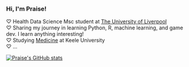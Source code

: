 ### Hi, I'm Praise!

♡ Health Data Science Msc student at [The University of Liverpool](https://www.liverpool.ac.uk/courses/2025/health-data-science-msc)<br/>
♡ Sharing my journey in learning Python, R, machine learning, and game dev. I learn anything interesting!<br/>
♡ Studying [Medicine](https://www.keele.ac.uk/study/undergraduate/undergraduatecourses/medicine/) at Keele University <br/>
♡ ...

[![Praise's GitHub stats](https://github-readme-stats.vercel.app/api?username=aaliswalker&show_icons=true&theme=transparent)](https://github.com/anuraghazra/github-readme-stats)
